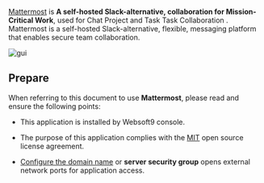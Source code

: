 [Mattermost](https://mattermost.com/) is **A self-hosted Slack-alternative, collaboration for Mission-Critical Work**, used for Chat Project and Task Task Collaboration . Mattermost is a self-hosted Slack-alternative, flexible, messaging platform that enables secure team collaboration.


![gui](https://libs.websoft9.com/Websoft9/DocsPicture/zh/mattermost/mattermost-gui-websoft9.webp)


## Prepare

When referring to this document to use **Mattermost**, please read and ensure the following points:

- This application is installed by Websoft9 console.

- The purpose of this application complies with the [MIT](https://opensource.org/licenses/MIT) open source license agreement.

- [Configure the domain name](./domain-set) or **server security group** opens external network ports for application access.